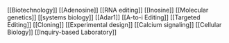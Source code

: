 [[Biotechnology]]
[[Adenosine]]
[[RNA editing]]
[[Inosine]]
[[Molecular genetics]]
[[systems biology]]
[[Adar1]]
[[A-to-i Editing]]
[[Targeted Editing]]
[[Cloning]]
[[Experimental design]]
[[Calcium signaling]]
[[Cellular Biology]]
[[Inquiry-based Laboratory]]
